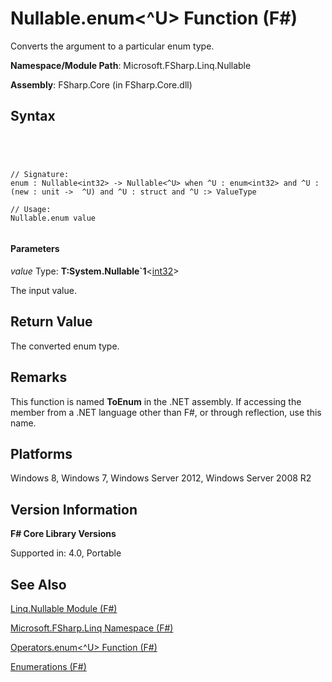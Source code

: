# Nullable.enum<^U> Function (F#)

Converts the argument to a particular enum type.

**Namespace/Module Path**: Microsoft.FSharp.Linq.Nullable

**Assembly**: FSharp.Core (in FSharp.Core.dll)


## Syntax



```




// Signature:
enum : Nullable<int32> -> Nullable<^U> when ^U : enum<int32> and ^U : (new : unit ->  ^U) and ^U : struct and ^U :> ValueType

// Usage:
Nullable.enum value


```





#### Parameters
*value*
Type: **T:System.Nullable&#96;1**&lt;[int32](http://msdn.microsoft.com/en-us/library/6ab0ea34-03db-4874-a265-bef9c64f8eff)&gt;


The input value.




## Return Value
The converted enum type.


## Remarks
This function is named **ToEnum** in the .NET assembly. If accessing the member from a .NET language other than F#, or through reflection, use this name.


## Platforms
Windows 8, Windows 7, Windows Server 2012, Windows Server 2008 R2


## Version Information
**F# Core Library Versions**

Supported in: 4.0, Portable




## See Also
[Linq.Nullable Module &#40;F&#35;&#41;](Linq.Nullable-Module-%5BFSharp%5D.md)

[Microsoft.FSharp.Linq Namespace &#40;F&#35;&#41;](Microsoft.FSharp.Linq-Namespace-%5BFSharp%5D.md)

[Operators.enum&#60;^U&#62; Function &#40;F&#35;&#41;](Operators.enum%5B%5EU%5D-Function-%5BFSharp%5D.md)

[Enumerations (F#)](http://msdn.microsoft.com/en-us/library/74192be5-bb8d-499d-b540-283cecd999cd)


